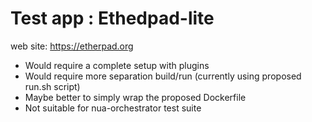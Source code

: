 # Test app : Ethedpad-lite

web site: <https://etherpad.org>

-   Would require a complete setup with plugins
-   Would require more separation build/run (currently using proposed run.sh script)
-   Maybe better to simply wrap the proposed Dockerfile
-   Not suitable for nua-orchestrator test suite
